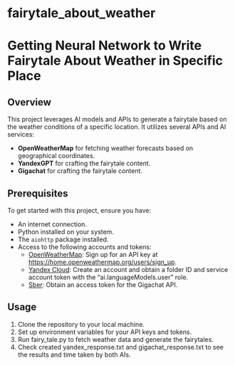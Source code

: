 # fairytale_about_weather
# Getting Neural Network to Write Fairytale About Weather in Specific Place

## Overview

This project leverages AI models and APIs to generate a fairytale based on the weather conditions of a specific location. It utilizes several APIs and AI services:
- **OpenWeatherMap** for fetching weather forecasts based on geographical coordinates.
- **YandexGPT** for crafting the fairytale content.
- **Gigachat** for crafting the fairytale content.

## Prerequisites

To get started with this project, ensure you have:
- An internet connection.
- Python installed on your system.
- The `aiohttp` package installed.
- Access to the following accounts and tokens:
  - [OpenWeatherMap](https://openweathermap.org/api): Sign up for an API key at https://home.openweathermap.org/users/sign_up.
  - [Yandex Cloud](https://yandex.cloud/ru/docs/foundation-models/concepts/yandexgpt/): Create an account and obtain a folder ID and service account token with the “ai.languageModels.user” role.
  - [Sber](https://developers.sber.ru/docs/ru/gigachat/api/overview): Obtain an access token for the Gigachat API.


## Usage

1. Clone the repository to your local machine.
2. Set up environment variables for your API keys and tokens.
3. Run fairy_tale.py to fetch weather data and generate the fairytales.
4. Check created yandex_response.txt and gigachat_response.txt to see the results and time taken by both AIs.
